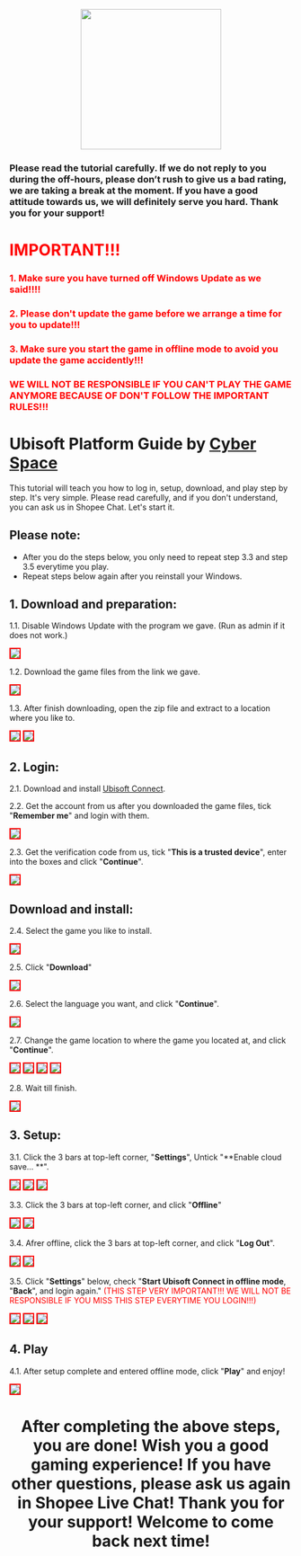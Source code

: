 <p align="center">
<img src="https://user-images.githubusercontent.com/91774682/135708227-fefb44fa-ae60-4d5b-8cdf-a68d30176e66.png" width="250" height="250">
</p>

### Please read the tutorial carefully. If we do not reply to you during the off-hours, please don’t rush to give us a bad rating, we are taking a break at the moment. If you have a good attitude towards us, we will definitely serve you hard. Thank you for your support!
 
 
# <span style="color: red;">IMPORTANT!!!</span>
### <span style="color: red;">1. Make sure you have turned off Windows Update as we said!!!!</span>
### <span style="color: red;">2. Please don't update the game before we arrange a time for you to update!!!
### <span style="color: red;">3. Make sure you start the game in offline mode to avoid you update the game accidently!!!</span>
  
### <span style="color: red;">WE WILL NOT BE RESPONSIBLE IF YOU CAN'T PLAY THE GAME ANYMORE BECAUSE OF DON'T FOLLOW THE IMPORTANT RULES!!! </span>

# Ubisoft Platform Guide by [Cyber Space](https://shopee.com.my/cyberspace1902)
This tutorial will teach you how to log in, setup, download, and play step by step. It's very simple. Please read carefully, and if you don't understand, you can ask us in Shopee Chat. Let's start it.
 
## Please note:
* After you do the steps below, you only need to repeat step 3.3 and step 3.5 everytime you play.
* Repeat steps below again after you reinstall your Windows.

## 1. Download and preparation: 
1.1. Disable Windows Update with the program we gave. (Run as admin if it does not work.)
 
<img src="https://user-images.githubusercontent.com/91774682/136052890-bc2c4922-56f2-4c3e-acad-333cd9d764eb.jpg" style="border: 2px solid red" />

1.2. Download the game files from the link we gave.
 
<img src="https://user-images.githubusercontent.com/91774682/136052997-3e5f2959-a756-4929-9bd0-6dc2c61ec75b.jpg" style="border: 2px solid red" />

1.3. After finish downloading, open the zip file and extract to a location where you like to.
 
<img src="https://user-images.githubusercontent.com/91774682/136053318-f6dee91c-d7a7-49bd-9451-2a1766924410.jpg" style="border: 2px solid red" />
 
<img src="https://user-images.githubusercontent.com/91774682/136053311-a0b6bd98-77c3-47b3-a1b4-771fcb407300.jpg" style="border: 2px solid red" />

## 2. Login: 

2.1. Download and install [Ubisoft Connect](https://ubi.li/4vxt9).

2.2. Get the account from us after you downloaded the game files, tick "**Remember me**" and login with them.
 
 <img src="https://user-images.githubusercontent.com/91774682/136053934-51f379c8-ab44-4499-9c5d-b20f544f5099.jpg" style="border: 2px solid red" />

2.3. Get the verification code from us, tick "**This is a trusted device**", enter into the boxes and click "**Continue**".

<img src="https://user-images.githubusercontent.com/91774682/136054439-05405167-d25a-49ba-a24d-67097eabd818.jpg" style="border: 2px solid red" />

## Download and install: 

2.4. Select the game you like to install.

 <img src="https://user-images.githubusercontent.com/91774682/136054601-281129d6-0a4f-4d4f-91ce-cc30bf1b861d.jpg" style="border: 2px solid red" />

2.5. Click "**Download**"

<img src="https://user-images.githubusercontent.com/91774682/136056535-ade34cc5-011b-415f-8611-0746f528abe3.jpg" style="border: 2px solid red" />

2.6. Select the language you want, and click "**Continue**".
 
<img src="https://user-images.githubusercontent.com/91774682/136056690-2abf15d3-2177-489a-a56a-5c4a25780767.jpg" style="border: 2px solid red" />

2.7. Change the game location to where the game you located at, and click "**Continue**".
 
<img src="https://user-images.githubusercontent.com/91774682/136056941-f5ac543a-2cd0-438d-871d-f12846aa8f5f.jpg" style="border: 2px solid red" />
 
 <img src="https://user-images.githubusercontent.com/91774682/136056945-9298fea8-816e-4fae-9079-4ff0a8276967.jpg" style="border: 2px solid red" />
 
 <img src="https://user-images.githubusercontent.com/91774682/136056936-7ff3c4be-fcf5-4c19-bc04-f490897d8fd0.jpg" style="border: 2px solid red" />
 
 <img src="https://user-images.githubusercontent.com/91774682/136057008-d15126c3-2300-4c5b-82ba-599ece0f66d5.jpg" style="border: 2px solid red" />

2.8. Wait till finish.

<img src="https://user-images.githubusercontent.com/91774682/136057112-3ff1f3a1-6a8c-479e-a99e-12e2580e602a.jpg" style="border: 2px solid red" />

## 3. Setup: 

3.1. Click the 3 bars at top-left corner, "**Settings**", Untick "**Enable cloud save... **".
 
 <img src="https://user-images.githubusercontent.com/91774682/136181202-344ab70c-03fd-45c0-b5cf-374f11f94f9a.jpg" style="border: 2px solid red" />
 
<img src="https://user-images.githubusercontent.com/91774682/136085890-76fb7199-6766-417c-8aaf-cd7e8b469299.jpg" style="border: 2px solid red" />

<img src="https://user-images.githubusercontent.com/91774682/136060097-7a5f2f5c-9fac-4445-aaba-56cd31b3a4dd.jpg" style="border: 2px solid red" />

3.3. Click the 3 bars at top-left corner, and click "**Offline**"
 
 <img src="https://user-images.githubusercontent.com/91774682/136181202-344ab70c-03fd-45c0-b5cf-374f11f94f9a.jpg" style="border: 2px solid red" />

<img src="https://user-images.githubusercontent.com/91774682/136180553-b58d0637-956d-44ed-9c3b-23b427a3a293.jpg" style="border: 2px solid red" />
 
3.4. Afrer offline, click the 3 bars at top-left corner, and click "**Log Out**".
 
 <img src="https://user-images.githubusercontent.com/91774682/136181202-344ab70c-03fd-45c0-b5cf-374f11f94f9a.jpg" style="border: 2px solid red" />
 
<img src="https://user-images.githubusercontent.com/91774682/136060515-c96b1d69-c62f-43f4-8e89-a2abe997f818.jpg" style="border: 2px solid red" />

3.5. Click "**Settings**" below, check "**Start Ubisoft Connect in offline mode**, "**Back**", and login again." <span style="color: red;">(THIS STEP VERY IMPORTANT!!! WE WILL NOT BE RESPONSIBLE IF YOU MISS THIS STEP EVERYTIME YOU LOGIN!!!)</span>
 
<img src="https://user-images.githubusercontent.com/91774682/136086623-2ddb7a8f-d918-4518-ae32-5ae455af094c.jpg" style="border: 2px solid red" />
 
 <img src="https://user-images.githubusercontent.com/91774682/136086847-82b55b26-7292-4c8e-a8e0-0db97f33d6b0.jpg" style="border: 2px solid red" />
 
  <img src="https://user-images.githubusercontent.com/91774682/136053934-51f379c8-ab44-4499-9c5d-b20f544f5099.jpg" style="border: 2px solid red" />
 
 ## 4. Play
 
 4.1. After setup complete and entered offline mode, click "**Play**" and enjoy!
 
 <img src="https://user-images.githubusercontent.com/91774682/136086534-c7bd293a-b413-4f4a-a028-99983fc991ea.jpg" style="border: 2px solid red" />

<h2></h2>

<center> <h1>After completing the above steps, you are done! Wish you a good gaming experience! If you have other questions, please ask us again in Shopee Live Chat! Thank you for your support! Welcome to come back next time!</h1> </center>





